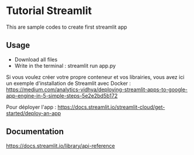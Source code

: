 # Tutorial Streamlit

This are sample codes to create first streamlit app


## Usage

* Download all files
* Write in the terminal : streamlit run app.py

Si vous voulez créer votre propre conteneur et vos librairies, vous avez ici un exemple d'installation de Streamlit avec Docker : https://medium.com/analytics-vidhya/deploying-streamlit-apps-to-google-app-engine-in-5-simple-steps-5e2e2bd5b172

Pour déployer l'app : 
https://docs.streamlit.io/streamlit-cloud/get-started/deploy-an-app


## Documentation

https://docs.streamlit.io/library/api-reference


